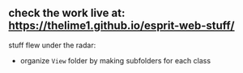## check the work live at: https://thelime1.github.io/esprit-web-stuff/

stuff flew under the radar:
- organize `View` folder by making subfolders for each class